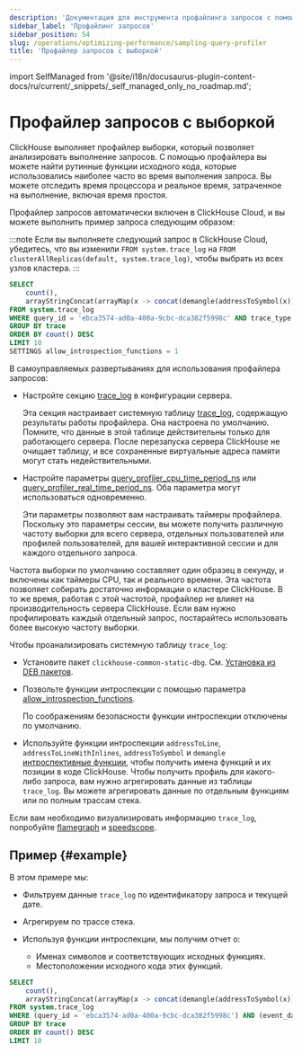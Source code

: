 ```yaml
---
description: 'Документация для инструмента профайлинга запросов с помощью выборки в ClickHouse'
sidebar_label: 'Профайлинг запросов'
sidebar_position: 54
slug: /operations/optimizing-performance/sampling-query-profiler
title: 'Профайлер запросов с выборкой'
---
```


import SelfManaged from '@site/i18n/docusaurus-plugin-content-docs/ru/current/_snippets/_self_managed_only_no_roadmap.md';


# Профайлер запросов с выборкой

ClickHouse выполняет профайлер выборки, который позволяет анализировать выполнение запросов. С помощью профайлера вы можете найти рутинные функции исходного кода, которые использовались наиболее часто во время выполнения запроса. Вы можете отследить время процессора и реальное время, затраченное на выполнение, включая время простоя.

Профайлер запросов автоматически включен в ClickHouse Cloud, и вы можете выполнить пример запроса следующим образом:

:::note Если вы выполняете следующий запрос в ClickHouse Cloud, убедитесь, что вы изменили `FROM system.trace_log` на `FROM clusterAllReplicas(default, system.trace_log)`, чтобы выбрать из всех узлов кластера.
:::

```sql
SELECT
    count(),
    arrayStringConcat(arrayMap(x -> concat(demangle(addressToSymbol(x)), '\n    ', addressToLine(x)), trace), '\n') AS sym
FROM system.trace_log
WHERE query_id = 'ebca3574-ad0a-400a-9cbc-dca382f5998c' AND trace_type = 'CPU' AND event_date = today()
GROUP BY trace
ORDER BY count() DESC
LIMIT 10
SETTINGS allow_introspection_functions = 1
```

В самоуправляемых развертываниях для использования профайлера запросов:

- Настройте секцию [trace_log](../../operations/server-configuration-parameters/settings.md#trace_log) в конфигурации сервера.

    Эта секция настраивает системную таблицу [trace_log](/operations/system-tables/trace_log), содержащую результаты работы профайлера. Она настроена по умолчанию. Помните, что данные в этой таблице действительны только для работающего сервера. После перезапуска сервера ClickHouse не очищает таблицу, и все сохраненные виртуальные адреса памяти могут стать недействительными.

- Настройте параметры [query_profiler_cpu_time_period_ns](../../operations/settings/settings.md#query_profiler_cpu_time_period_ns) или [query_profiler_real_time_period_ns](../../operations/settings/settings.md#query_profiler_real_time_period_ns). Оба параметра могут использоваться одновременно.

    Эти параметры позволяют вам настраивать таймеры профайлера. Поскольку это параметры сессии, вы можете получить различную частоту выборки для всего сервера, отдельных пользователей или профилей пользователей, для вашей интерактивной сессии и для каждого отдельного запроса.

Частота выборки по умолчанию составляет один образец в секунду, и включены как таймеры CPU, так и реального времени. Эта частота позволяет собирать достаточно информации о кластере ClickHouse. В то же время, работая с этой частотой, профайлер не влияет на производительность сервера ClickHouse. Если вам нужно профилировать каждый отдельный запрос, постарайтесь использовать более высокую частоту выборки.

Чтобы проанализировать системную таблицу `trace_log`:

- Установите пакет `clickhouse-common-static-dbg`. См. [Установка из DEB пакетов](../../getting-started/install.md#install-from-deb-packages).

- Позвольте функции интроспекции с помощью параметра [allow_introspection_functions](../../operations/settings/settings.md#allow_introspection_functions).

    По соображениям безопасности функции интроспекции отключены по умолчанию.

- Используйте функции интроспекции `addressToLine`, `addressToLineWithInlines`, `addressToSymbol` и `demangle` [интроспективные функции](../../sql-reference/functions/introspection.md), чтобы получить имена функций и их позиции в коде ClickHouse. Чтобы получить профиль для какого-либо запроса, вам нужно агрегировать данные из таблицы `trace_log`. Вы можете агрегировать данные по отдельным функциям или по полным трассам стека.

Если вам необходимо визуализировать информацию `trace_log`, попробуйте [flamegraph](/interfaces/third-party/gui#clickhouse-flamegraph) и [speedscope](https://github.com/laplab/clickhouse-speedscope).

## Пример {#example}

В этом примере мы:

- Фильтруем данные `trace_log` по идентификатору запроса и текущей дате.

- Агрегируем по трассе стека.

- Используя функции интроспекции, мы получим отчет о:

    - Именах символов и соответствующих исходных функциях.
    - Местоположении исходного кода этих функций.

<!-- -->

```sql
SELECT
    count(),
    arrayStringConcat(arrayMap(x -> concat(demangle(addressToSymbol(x)), '\n    ', addressToLine(x)), trace), '\n') AS sym
FROM system.trace_log
WHERE (query_id = 'ebca3574-ad0a-400a-9cbc-dca382f5998c') AND (event_date = today())
GROUP BY trace
ORDER BY count() DESC
LIMIT 10
```

